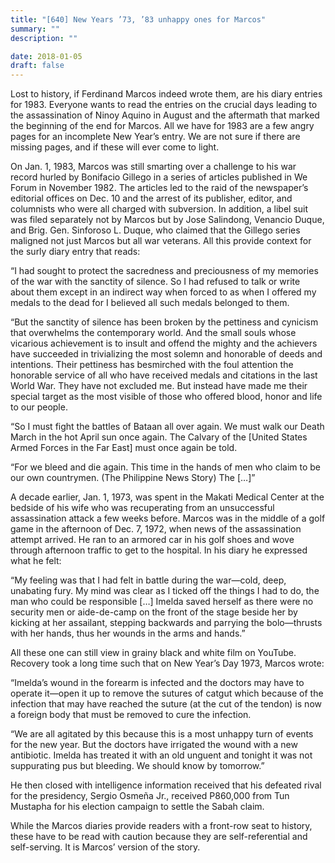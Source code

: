 ```yaml
---
title: "[640] New Years ’73, ’83 unhappy ones for Marcos"
summary: ""
description: ""

date: 2018-01-05
draft: false
---
```



Lost to history, if Ferdinand Marcos indeed wrote them, are his diary entries for 1983. Everyone wants to read the entries on the crucial days leading to the assassination of Ninoy Aquino in August and the aftermath that marked the beginning of the end for Marcos.  All we have for 1983 are a few angry pages for an incomplete New Year’s entry. We are not sure if there are missing pages, and if these will ever come to light.

On Jan. 1, 1983, Marcos was still smarting over a challenge to his war record hurled by Bonifacio Gillego in a series of articles published in We Forum in November 1982. The articles led to the raid of the newspaper’s editorial offices on Dec. 10 and the arrest of its publisher, editor, and columnists who were all charged with subversion. In addition, a libel suit was filed separately not by Marcos but by Jose Salindong, Venancio Duque, and Brig. Gen. Sinforoso L. Duque, who claimed that the Gillego series maligned not just Marcos but all war veterans. All this provide context for the surly diary entry that reads:

“I had sought to protect the sacredness and preciousness of my memories of the war with the sanctity of silence. So I had refused to talk or write about them except in an indirect way when forced to as when I offered my medals to the dead for I believed all such medals belonged to them.

“But the sanctity of silence has been broken by the pettiness and cynicism that overwhelms the contemporary world. And the small souls whose vicarious achievement is to insult and offend the mighty and the achievers have succeeded in trivializing the most solemn and honorable of deeds and intentions. Their pettiness has besmirched with the foul attention the honorable service of all who have received medals and citations in the last World War. They have not excluded me. But instead have made me their special target as the most visible of those who offered blood, honor and life to our people.

“So I must fight the battles of Bataan all over again. We must walk our Death March in the hot April sun once again. The Calvary of the [United States Armed Forces in the Far East] must once again be told.

“For we bleed and die again. This time in the hands of men who claim to be our own countrymen. (The Philippine News Story) The […]”

A decade earlier, Jan. 1, 1973, was spent in the Makati Medical Center at the bedside of his wife who was recuperating from an unsuccessful assassination attack a few weeks before. Marcos was in the middle of a golf game in the afternoon of Dec. 7, 1972, when news of the assassination attempt arrived. He ran to an armored car in his golf shoes and wove through afternoon traffic to get to the hospital. In his diary he expressed what he felt:

“My feeling was that I had felt in battle during the war—cold, deep, unabating fury. My mind was clear as I ticked off the things I had to do, the man who could be responsible […] Imelda saved herself as there were no security men or aide-de-camp on the front of the stage beside her by kicking at her assailant, stepping backwards and parrying the bolo—thrusts with her hands, thus her wounds in the arms and hands.”

All these one can still view in grainy black and white film on YouTube. Recovery took a long time such that on New Year’s Day 1973, Marcos wrote:

“Imelda’s wound in the forearm is infected and the doctors may have to operate it—open it up to remove the sutures of catgut which because of the infection that may have reached the suture (at the cut of the tendon) is now a foreign body that must be removed to cure the infection.

“We are all agitated by this because this is a most unhappy turn of events for the new year. But the doctors have irrigated the wound with a new antibiotic. Imelda has treated it with an old unguent and tonight it was not suppurating pus but bleeding. We should know by tomorrow.”

He then closed with intelligence information received that his defeated rival for the presidency, Sergio Osmeña Jr., received P860,000 from Tun Mustapha for his election campaign to settle the Sabah claim.

While the Marcos diaries provide readers with a front-row seat to history, these have to be read with caution because they are self-referential and self-serving. It is Marcos’ version of the story.
